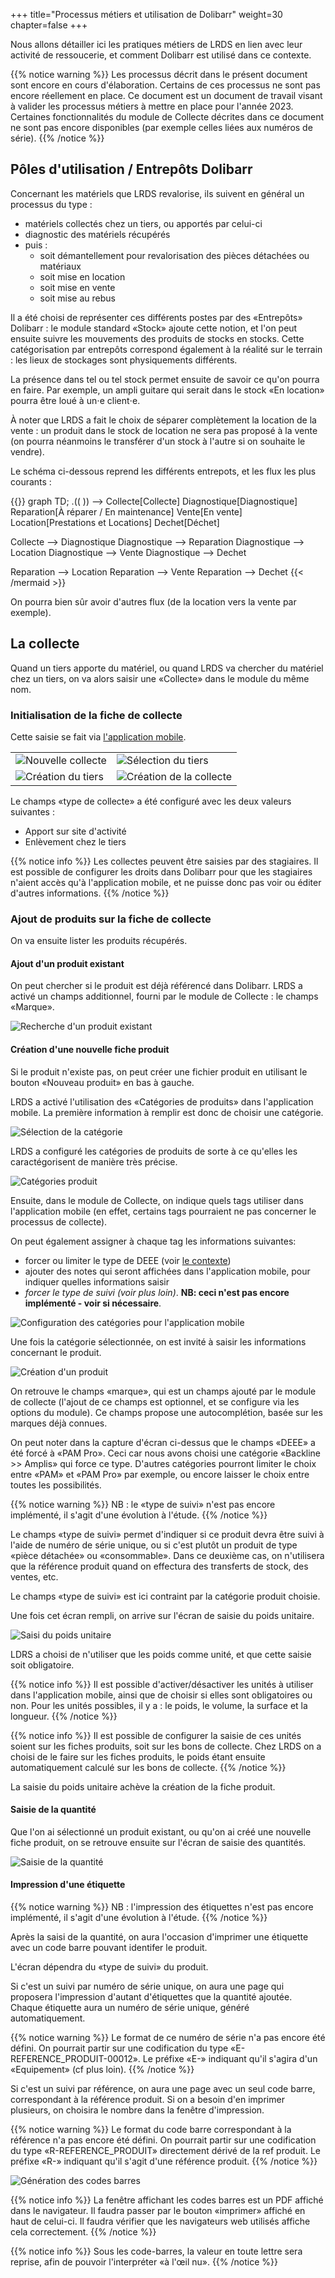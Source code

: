 +++
title="Processus métiers et utilisation de Dolibarr"
weight=30
chapter=false
+++

Nous allons détailler ici les pratiques métiers de LRDS en lien avec leur activité
de ressoucerie, et comment Dolibarr est utilisé dans ce contexte.

{{% notice warning %}}
Les processus décrit dans le présent document sont encore en cours d'élaboration.
Certains de ces processus ne sont pas encore réellement en place.
Ce document est un document de travail visant à valider les processus métiers
à mettre en place pour l'année 2023.
Certaines fonctionnalités du module de Collecte décrites dans ce document ne
sont pas encore disponibles (par exemple celles liées aux numéros de série).
{{% /notice %}}

## Pôles d'utilisation / Entrepôts Dolibarr

Concernant les matériels que LRDS revalorise, ils suivent en général un processus du type :

* matériels collectés chez un tiers, ou apportés par celui-ci
* diagnostic des matériels récupérés
* puis :
  * soit démantellement pour revalorisation des pièces détachées ou matériaux
  * soit mise en location
  * soit mise en vente
  * soit mise au rebus

Il a été choisi de représenter ces différents postes par des «Entrepôts» Dolibarr :
le module standard «Stock» ajoute cette notion, et l'on peut ensuite suivre les
mouvements des produits de stocks en stocks. Cette catégorisation par entrepôts
correspond également à la réalité sur le terrain : les lieux de stockages sont
physiquements différents.

La présence dans tel ou tel stock permet ensuite de savoir ce qu'on pourra en faire.
Par exemple, un ampli guitare qui serait dans le stock «En location» pourra être loué
à un⋅e client⋅e.

À noter que LRDS a fait le choix de séparer complètement la location de la vente :
un produit dans le stock de location ne sera pas proposé à la vente (on pourra 
néanmoins le transférer d'un stock à l'autre si on souhaite le vendre).

Le schéma ci-dessous reprend les différents entrepots, et les flux les plus courants :

{{<mermaid>}}
graph TD;
  .(( )) --> Collecte[Collecte]
  Diagnostique[Diagnostique]
  Reparation[À réparer / En maintenance]
  Vente[En vente]
  Location[Prestations et Locations]
  Dechet[Déchet]

  Collecte --> Diagnostique
  Diagnostique --> Reparation
  Diagnostique --> Location
  Diagnostique --> Vente
  Diagnostique --> Dechet

  Reparation --> Location
  Reparation --> Vente
  Reparation --> Dechet
{{< /mermaid >}}

On pourra bien sûr avoir d'autres flux (de la location vers la vente par exemple).

## La collecte

Quand un tiers apporte du matériel, ou quand LRDS va chercher du matériel chez
un tiers, on va alors saisir une «Collecte» dans le module du même nom.

### Initialisation de la fiche de collecte

Cette saisie se fait via [l'application mobile](./../../../user/mobileapp/).

|  |  |
| ------ | ----------- |
| ![Nouvelle collecte](./images/mobile_home.png?classes=shadow,border) | ![Sélection du tiers](./images/mobile_select_tiers.png?classes=shadow,border) |
| ![Création du tiers](./images/mobile_create_tiers.png?classes=shadow,border) | ![Création de la collecte](./images/mobile_create_pickup.png?classes=shadow,border) |

Le champs «type de collecte» a été configuré avec les deux valeurs suivantes :

* Apport sur site d'activité
* Enlèvement chez le tiers

{{% notice info %}}
Les collectes peuvent être saisies par des stagiaires. Il est possible de
configurer les droits dans Dolibarr pour que les stagiaires n'aient accès
qu'à l'application mobile, et ne puisse donc pas voir ou éditer d'autres
informations.
{{% /notice %}}

### Ajout de produits sur la fiche de collecte

On va ensuite lister les produits récupérés.

#### Ajout d'un produit existant

On peut chercher si le produit est déjà référencé dans Dolibarr.
LRDS a activé un champs additionnel, fourni par le module de Collecte :
le champs «Marque».

![Recherche d'un produit existant](./images/mobile_pick_product.png?classes=shadow,border)

#### Création d'une nouvelle fiche produit

Si le produit n'existe pas, on peut créer une fichier produit en utilisant
le bouton «Nouveau produit» en bas à gauche.

LRDS a activé l'utilisation des «Catégories de produits» dans l'application mobile.
La première information à remplir est donc de choisir une catégorie.

![Sélection de la catégorie](./images/mobile_pick_tag.png?classes=shadow,border)

LRDS a configuré les catégories de produits de sorte à ce qu'elles les
caractégorisent de manière très précise.

![Catégories produit](./images/tags.png?classes=shadow,border)

Ensuite, dans le module de Collecte, on indique quels tags utiliser dans
l'application mobile (en effet, certains tags pourraient ne pas concerner
le processus de collecte).

On peut également assigner à chaque tag les informations suivantes:

* forcer ou limiter le type de DEEE (voir [le contexte](../context/))
* ajouter des notes qui seront affichées dans l'application mobile, pour indiquer quelles informations saisir
* *forcer le type de suivi (voir plus loin)*. **NB: ceci n'est pas encore implémenté - voir si nécessaire**.

![Configuration des catégories pour l'application mobile](./images/configure_tags.png?classes=shadow,border)

Une fois la catégorie sélectionnée, on est invité à saisir les informations concernant le produit.

![Création d'un produit](./images/mobile_create_product_wip.png?classes=shadow,border)

On retrouve le champs «marque», qui est un champs ajouté par le module de collecte
(l'ajout de ce champs est optionnel, et se configure via les options du module).
Ce champs propose une autocomplétion, basée sur les marques déjà connues.

On peut noter dans la capture d'écran ci-dessus que le champs «DEEE» a été
forcé à «PAM Pro». Ceci car nous avons choisi une catégorie «Backline >> Amplis»
qui force ce type.
D'autres catégories pourront limiter le choix entre «PAM» et «PAM Pro» par exemple,
ou encore laisser le choix entre toutes les possibilités.

{{% notice warning %}}
NB : le «type de suivi» n'est pas encore implémenté, il s'agit d'une évolution à l'étude.
{{% /notice %}}

Le champs «type de suivi» permet d'indiquer si ce produit devra être suivi à
l'aide de numéro de série unique, ou si c'est plutôt un produit de type «pièce détachée»
ou «consommable». Dans ce deuxième cas, on n'utilisera que la référence produit
quand on effectura des transferts de stock, des ventes, etc.

Le champs «type de suivi» est ici contraint par la catégorie produit choisie.

Une fois cet écran rempli, on arrive sur l'écran de saisie du poids unitaire.

![Saisi du poids unitaire](./images/mobile_weight.png?classes=shadow,border)

LDRS a choisi de n'utiliser que les poids comme unité, et que cette saisie soit
obligatoire.

{{% notice info %}}
Il est possible d'activer/désactiver les unités à utiliser dans l'application
mobile, ainsi que de choisir si elles sont obligatoires ou non.
Pour les unités possibles, il y a : le poids, le volume, la surface et la longueur.
{{% /notice %}}

{{% notice info %}}
Il est possible de configurer la saisie de ces unités soient sur les fiches
produits, soit sur les bons de collecte.
Chez LRDS on a choisi de le faire sur les fiches produits, le poids étant ensuite
automatiquement calculé sur les bons de collecte.
{{% /notice %}}

La saisie du poids unitaire achève la création de la fiche produit.

#### Saisie de la quantité

Que l'on ai sélectionné un produit existant, ou qu'on ai créé une nouvelle
fiche produit, on se retrouve ensuite sur l'écran de saisie des quantités.

![Saisie de la quantité](./images/mobile_qty.png?classes=shadow,border)

#### Impression d'une étiquette

{{% notice warning %}}
NB : l'impression des étiquettes n'est pas encore implémenté, il s'agit d'une évolution à l'étude.
{{% /notice %}}

Après la saisi de la quantité, on aura l'occasion d'imprimer une étiquette
avec un code barre pouvant identifer le produit.

L'écran dépendra du «type de suivi» du produit.

Si c'est un suivi par numéro de série unique, on aura une page qui proposera l'impression
d'autant d'étiquettes que la quantité ajoutée.
Chaque étiquette aura un numéro de série unique, généré automatiquement.

{{% notice warning %}}
Le format de ce numéro de série n'a pas encore été défini.
On pourrait partir sur une codification du type «E-REFERENCE_PRODUIT-00012».
Le préfixe «E-» indiquant qu'il s'agira d'un «Equipement» (cf plus loin).
{{% /notice %}}

Si c'est un suivi par référence, on aura une page avec un seul code barre,
correspondant à la référence produit. Si on a besoin d'en imprimer plusieurs,
on choisira le nombre dans la fenêtre d'impression.

{{% notice warning %}}
Le format du code barre correspondant à la référence n'a pas encore été défini.
On pourrait partir sur une codification du type «R-REFERENCE_PRODUIT»
directement dérivé de la ref produit.
Le préfixe «R-» indiquant qu'il s'agit d'une référence produit.
{{% /notice %}}

![Génération des codes barres](./images/mobile_bar_code.png?classes=shadow,border)

{{% notice info %}}
La fenêtre affichant les codes barres est un PDF affiché dans le navigateur.
Il faudra passer par le bouton «imprimer» affiché en haut de celui-ci.
Il faudra vérifier que les navigateurs web utilisés affiche cela correctement.
{{% /notice %}}

{{% notice info %}}
Sous les code-barres, la valeur en toute lettre sera reprise, afin de pouvoir
l'interpréter «à l'œil nu».
{{% /notice %}}
